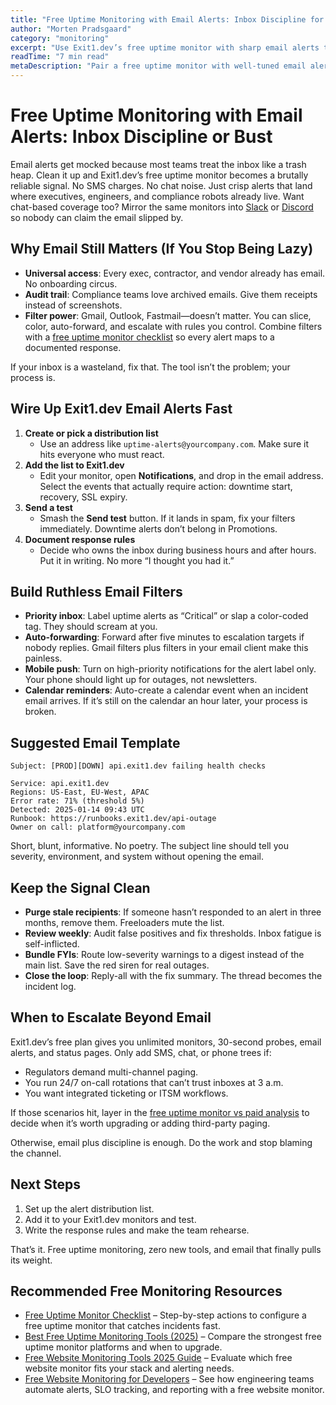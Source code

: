 ```yaml
---
title: "Free Uptime Monitoring with Email Alerts: Inbox Discipline for Real Incidents"
author: "Morten Pradsgaard"
category: "monitoring"
excerpt: "Use Exit1.dev’s free uptime monitor with sharp email alerts that cut through the noise."
readTime: "7 min read"
metaDescription: "Pair a free uptime monitor with well-tuned email alerts, filters, and escalation tactics to catch outages fast without paying a cent."
---
```


# Free Uptime Monitoring with Email Alerts: Inbox Discipline or Bust

Email alerts get mocked because most teams treat the inbox like a trash heap. Clean it up and Exit1.dev’s free uptime monitor becomes a brutally reliable signal. No SMS charges. No chat noise. Just crisp alerts that land where executives, engineers, and compliance robots already live. Want chat-based coverage too? Mirror the same monitors into [Slack](/blog/free-uptime-monitor-slack-integration) or [Discord](/blog/free-website-monitor-discord-integration) so nobody can claim the email slipped by.

## Why Email Still Matters (If You Stop Being Lazy)

- **Universal access**: Every exec, contractor, and vendor already has email. No onboarding circus.
- **Audit trail**: Compliance teams love archived emails. Give them receipts instead of screenshots.
- **Filter power**: Gmail, Outlook, Fastmail—doesn’t matter. You can slice, color, auto-forward, and escalate with rules you control. Combine filters with a [free uptime monitor checklist](/blog/free-uptime-monitor-checklist) so every alert maps to a documented response.

If your inbox is a wasteland, fix that. The tool isn’t the problem; your process is.

## Wire Up Exit1.dev Email Alerts Fast

1. **Create or pick a distribution list**
   - Use an address like `uptime-alerts@yourcompany.com`. Make sure it hits everyone who must react.
2. **Add the list to Exit1.dev**
   - Edit your monitor, open **Notifications**, and drop in the email address. Select the events that actually require action: downtime start, recovery, SSL expiry.
3. **Send a test**
   - Smash the **Send test** button. If it lands in spam, fix your filters immediately. Downtime alerts don’t belong in Promotions.
4. **Document response rules**
   - Decide who owns the inbox during business hours and after hours. Put it in writing. No more “I thought you had it.”

## Build Ruthless Email Filters

- **Priority inbox**: Label uptime alerts as “Critical” or slap a color-coded tag. They should scream at you.
- **Auto-forwarding**: Forward after five minutes to escalation targets if nobody replies. Gmail filters plus filters in your email client make this painless.
- **Mobile push**: Turn on high-priority notifications for the alert label only. Your phone should light up for outages, not newsletters.
- **Calendar reminders**: Auto-create a calendar event when an incident email arrives. If it’s still on the calendar an hour later, your process is broken.

## Suggested Email Template

```
Subject: [PROD][DOWN] api.exit1.dev failing health checks

Service: api.exit1.dev
Regions: US-East, EU-West, APAC
Error rate: 71% (threshold 5%)
Detected: 2025-01-14 09:43 UTC
Runbook: https://runbooks.exit1.dev/api-outage
Owner on call: platform@yourcompany.com
```

Short, blunt, informative. No poetry. The subject line should tell you severity, environment, and system without opening the email.

## Keep the Signal Clean

- **Purge stale recipients**: If someone hasn’t responded to an alert in three months, remove them. Freeloaders mute the list.
- **Review weekly**: Audit false positives and fix thresholds. Inbox fatigue is self-inflicted.
- **Bundle FYIs**: Route low-severity warnings to a digest instead of the main list. Save the red siren for real outages.
- **Close the loop**: Reply-all with the fix summary. The thread becomes the incident log.

## When to Escalate Beyond Email

Exit1.dev’s free plan gives you unlimited monitors, 30-second probes, email alerts, and status pages. Only add SMS, chat, or phone trees if:

- Regulators demand multi-channel paging.
- You run 24/7 on-call rotations that can’t trust inboxes at 3 a.m.
- You want integrated ticketing or ITSM workflows.

If those scenarios hit, layer in the [free uptime monitor vs paid analysis](/blog/free-uptime-monitor-vs-paid) to decide when it’s worth upgrading or adding third-party paging.

Otherwise, email plus discipline is enough. Do the work and stop blaming the channel.

## Next Steps

1. Set up the alert distribution list.
2. Add it to your Exit1.dev monitors and test.
3. Write the response rules and make the team rehearse.

That’s it. Free uptime monitoring, zero new tools, and email that finally pulls its weight.


## Recommended Free Monitoring Resources

- [Free Uptime Monitor Checklist](/blog/free-uptime-monitor-checklist) – Step-by-step actions to configure a free uptime monitor that catches incidents fast.
- [Best Free Uptime Monitoring Tools (2025)](/blog/best-free-uptime-monitoring-tools) – Compare the strongest free uptime monitor platforms and when to upgrade.
- [Free Website Monitoring Tools 2025 Guide](/blog/free-website-monitoring-tools-2025) – Evaluate which free website monitor fits your stack and alerting needs.
- [Free Website Monitoring for Developers](/blog/free-website-monitoring-for-developers) – See how engineering teams automate alerts, SLO tracking, and reporting with a free website monitor.

